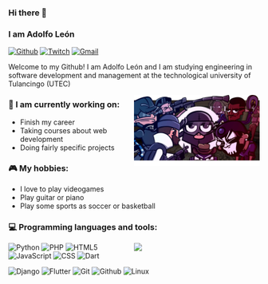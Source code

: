### Hi there 👋
### I am Adolfo León
[![Github](https://img.shields.io/badge/-Github-000?style=flat&logo=Github&logoColor=white)](https://github.com/Adogamm)
[![Twitch](https://img.shields.io/badge/-Twitch-6441A4?style=flat&logo=Twitch&logoColor=white)](https://www.twitch.tv/adogamm)
[![Gmail](https://img.shields.io/badge/-Gmail-c14438?style=flat&logo=Gmail&logoColor=white)](mailto:fantasydatacr7@gmail.com)

Welcome to my Github! I am Adolfo León and I am studying engineering in software development and management at the technological university of Tulancingo (UTEC)

<img align="right" alt="img" src="https://github.com/Adogamm/Adogamm/blob/main/cover-image.jpg?raw=true" width="50%" height="auto" />

### 🌱 I am currently working on:
- Finish my career
- Taking courses about web development
- Doing fairly specific projects

### :video_game: My hobbies:
- I love to play videogames
- Play guitar or piano
- Play some sports as soccer or basketball

### :computer: Programming languages and tools:
<p>

<img width="50%" align="right" src="https://github.com/Adogamm/github-readme-stats" />



![Python](https://img.shields.io/badge/-Python-222?style=flat&logo=python)
![PHP](https://img.shields.io/badge/-PHP-222?style=flat&logo=php)
![HTML5](https://img.shields.io/badge/-HTML5-222?style=flat&logo=html5)
![JavaScript](https://img.shields.io/badge/-JavaScript-222?style=flat&logo=javascript)
![CSS](https://img.shields.io/badge/-CSS3-222?style=flat&logo=CSS3)
![Dart](https://img.shields.io/badge/-Dart-222?style=flat&logo=Dart)
<br />

![Django](https://img.shields.io/badge/-Django-222?style=flat&logo=django)
![Flutter](https://img.shields.io/badge/-Flutter-222?style=flat&logo=flutter)
![Git](https://img.shields.io/badge/-Git-222?style=flat&logo=git)
![Github](https://img.shields.io/badge/-Github-222?style=flat&logo=github)
![Linux](https://img.shields.io/badge/-Linux-222?style=flat&logo=linux)

<!--
**Adogamm/Adogamm** is a ✨ _special_ ✨ repository because its `README.md` (this file) appears on your GitHub profile.

Here are some ideas to get you started:

- 🔭 I’m currently working on ...
- 🌱 I’m currently learning ...
- 👯 I’m looking to collaborate on ...
- 🤔 I’m looking for help with ...
- 💬 Ask me about ...
- 📫 How to reach me: ...
- 😄 Pronouns: ...
- ⚡ Fun fact: ...
-->
